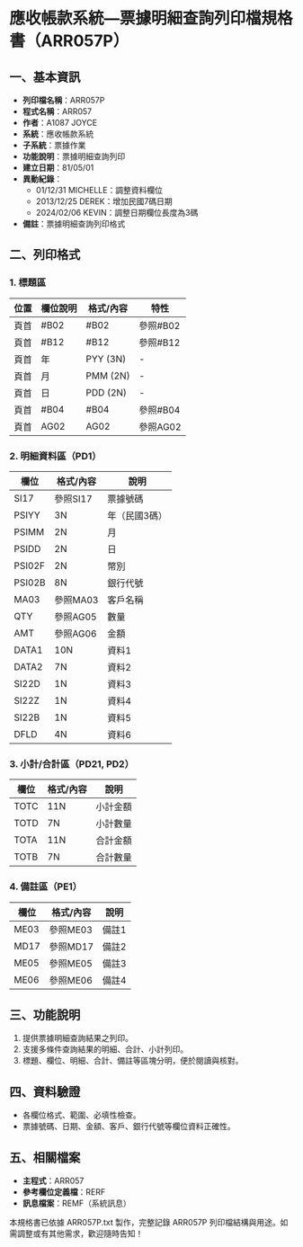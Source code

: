 # 應收帳款系統—票據明細查詢列印檔規格書（ARR057P）

## 一、基本資訊
- **列印檔名稱**：ARR057P
- **程式名稱**：ARR057
- **作者**：A1087 JOYCE
- **系統**：應收帳款系統
- **子系統**：票據作業
- **功能說明**：票據明細查詢列印
- **建立日期**：81/05/01
- **異動紀錄**：
  - 01/12/31 MICHELLE：調整資料欄位
  - 2013/12/25 DEREK：增加民國7碼日期
  - 2024/02/06 KEVIN：調整日期欄位長度為3碼
- **備註**：票據明細查詢列印格式

## 二、列印格式

### 1. 標題區
| 位置 | 欄位說明 | 格式/內容 | 特性 |
|------|---------|-----------|------|
| 頁首 | #B02 | #B02 | 參照#B02 |
| 頁首 | #B12 | #B12 | 參照#B12 |
| 頁首 | 年 | PYY (3N) | - |
| 頁首 | 月 | PMM (2N) | - |
| 頁首 | 日 | PDD (2N) | - |
| 頁首 | #B04 | #B04 | 參照#B04 |
| 頁首 | AG02 | AG02 | 參照AG02 |

### 2. 明細資料區（PD1）
| 欄位 | 格式/內容 | 說明 |
|------|-----------|------|
| SI17 | 參照SI17 | 票據號碼 |
| PSIYY | 3N | 年（民國3碼）|
| PSIMM | 2N | 月 |
| PSIDD | 2N | 日 |
| PSI02F | 2N | 幣別 |
| PSI02B | 8N | 銀行代號 |
| MA03 | 參照MA03 | 客戶名稱 |
| QTY | 參照AG05 | 數量 |
| AMT | 參照AG06 | 金額 |
| DATA1 | 10N | 資料1 |
| DATA2 | 7N | 資料2 |
| SI22D | 1N | 資料3 |
| SI22Z | 1N | 資料4 |
| SI22B | 1N | 資料5 |
| DFLD | 4N | 資料6 |

### 3. 小計/合計區（PD21, PD2）
| 欄位 | 格式/內容 | 說明 |
|------|-----------|------|
| TOTC | 11N | 小計金額 |
| TOTD | 7N | 小計數量 |
| TOTA | 11N | 合計金額 |
| TOTB | 7N | 合計數量 |

### 4. 備註區（PE1）
| 欄位 | 格式/內容 | 說明 |
|------|-----------|------|
| ME03 | 參照ME03 | 備註1 |
| MD17 | 參照MD17 | 備註2 |
| ME05 | 參照ME05 | 備註3 |
| ME06 | 參照ME06 | 備註4 |

## 三、功能說明
1. 提供票據明細查詢結果之列印。
2. 支援多條件查詢結果的明細、合計、小計列印。
3. 標題、欄位、明細、合計、備註等區塊分明，便於閱讀與核對。

## 四、資料驗證
- 各欄位格式、範圍、必填性檢查。
- 票據號碼、日期、金額、客戶、銀行代號等欄位資料正確性。

## 五、相關檔案
- **主程式**：ARR057
- **參考欄位定義檔**：RERF
- **訊息檔案**：REMF（系統訊息）

本規格書已依據 ARR057P.txt 製作，完整記錄 ARR057P 列印檔結構與用途。如需調整或有其他需求，歡迎隨時告知！ 